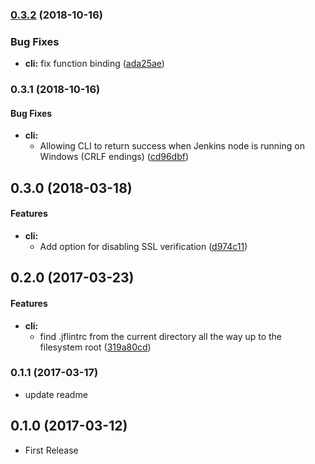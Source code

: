 ### [0.3.2](https://github.com/miyajan/jflint/compare/0.3.1...0.3.2) (2018-10-16)


### Bug Fixes

* **cli:** fix function binding ([ada25ae](https://github.com/miyajan/jflint/commit/ada25ae))


### 0.3.1 (2018-10-16)

#### Bug Fixes

* **cli:**
  * Allowing CLI to return success when Jenkins node is running on Windows (CRLF endings) ([cd96dbf](https://github.com/miyajan/jflint/commit/cd96dbfd3654c1ff94410ef57d4cd280270d03fb))

## 0.3.0 (2018-03-18)


#### Features

* **cli:**
  * Add option for disabling SSL verification ([d974c11](https://github.com/miyajan/jflint/commit/d974c11976238c081df5ed9dc8af0080a32bdb7a))


## 0.2.0 (2017-03-23)


#### Features

* **cli:**
  * find .jflintrc from the current directory all the way up to the filesystem root ([319a80cd](https://github.com/miyajan/jflint/commit/319a80cd078e21cf105767a7a63dd3541cd709a9))


### 0.1.1 (2017-03-17)

* update readme

## 0.1.0 (2017-03-12)

* First Release

